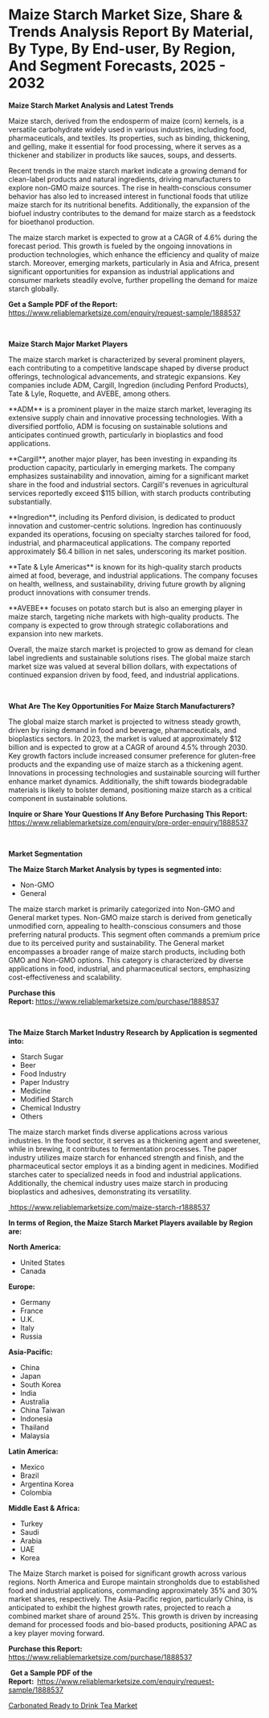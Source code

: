 <p><h1>Maize Starch Market Size, Share & Trends Analysis Report By Material, By Type, By End-user, By Region, And Segment Forecasts, 2025 - 2032</h1></p><p><strong>Maize Starch Market Analysis and Latest Trends</strong></p>
<p><p>Maize starch, derived from the endosperm of maize (corn) kernels, is a versatile carbohydrate widely used in various industries, including food, pharmaceuticals, and textiles. Its properties, such as binding, thickening, and gelling, make it essential for food processing, where it serves as a thickener and stabilizer in products like sauces, soups, and desserts.</p><p>Recent trends in the maize starch market indicate a growing demand for clean-label products and natural ingredients, driving manufacturers to explore non-GMO maize sources. The rise in health-conscious consumer behavior has also led to increased interest in functional foods that utilize maize starch for its nutritional benefits. Additionally, the expansion of the biofuel industry contributes to the demand for maize starch as a feedstock for bioethanol production.</p><p>The maize starch market is expected to grow at a CAGR of 4.6% during the forecast period. This growth is fueled by the ongoing innovations in production technologies, which enhance the efficiency and quality of maize starch. Moreover, emerging markets, particularly in Asia and Africa, present significant opportunities for expansion as industrial applications and consumer markets steadily evolve, further propelling the demand for maize starch globally.</p></p>
<p><strong>Get a Sample PDF of the Report:&nbsp;</strong> <a href="https://www.reliablemarketsize.com/enquiry/request-sample/1888537?utm_campaign=3192&utm_medium=2&utm_source=Github&utm_content=ia&utm_term=07042025&utm_id=maize-starch">https://www.reliablemarketsize.com/enquiry/request-sample/1888537</a></p>
<p>&nbsp;</p>
<p><strong>Maize Starch Major Market Players</strong></p>
<p><p>The maize starch market is characterized by several prominent players, each contributing to a competitive landscape shaped by diverse product offerings, technological advancements, and strategic expansions. Key companies include ADM, Cargill, Ingredion (including Penford Products), Tate & Lyle, Roquette, and AVEBE, among others.</p><p>**ADM** is a prominent player in the maize starch market, leveraging its extensive supply chain and innovative processing technologies. With a diversified portfolio, ADM is focusing on sustainable solutions and anticipates continued growth, particularly in bioplastics and food applications.</p><p>**Cargill**, another major player, has been investing in expanding its production capacity, particularly in emerging markets. The company emphasizes sustainability and innovation, aiming for a significant market share in the food and industrial sectors. Cargill's revenues in agricultural services reportedly exceed $115 billion, with starch products contributing substantially.</p><p>**Ingredion**, including its Penford division, is dedicated to product innovation and customer-centric solutions. Ingredion has continuously expanded its operations, focusing on specialty starches tailored for food, industrial, and pharmaceutical applications. The company reported approximately $6.4 billion in net sales, underscoring its market position.</p><p>**Tate & Lyle Americas** is known for its high-quality starch products aimed at food, beverage, and industrial applications. The company focuses on health, wellness, and sustainability, driving future growth by aligning product innovations with consumer trends.</p><p>**AVEBE** focuses on potato starch but is also an emerging player in maize starch, targeting niche markets with high-quality products. The company is expected to grow through strategic collaborations and expansion into new markets.</p><p>Overall, the maize starch market is projected to grow as demand for clean label ingredients and sustainable solutions rises. The global maize starch market size was valued at several billion dollars, with expectations of continued expansion driven by food, feed, and industrial applications.</p></p>
<p>&nbsp;</p>
<p><strong>What Are The Key Opportunities For Maize Starch Manufacturers?</strong></p>
<p><p>The global maize starch market is projected to witness steady growth, driven by rising demand in food and beverage, pharmaceuticals, and bioplastics sectors. In 2023, the market is valued at approximately $12 billion and is expected to grow at a CAGR of around 4.5% through 2030. Key growth factors include increased consumer preference for gluten-free products and the expanding use of maize starch as a thickening agent. Innovations in processing technologies and sustainable sourcing will further enhance market dynamics. Additionally, the shift towards biodegradable materials is likely to bolster demand, positioning maize starch as a critical component in sustainable solutions.</p></p>
<p><strong>Inquire or Share Your Questions If Any Before Purchasing This Report:</strong> <a href="https://www.reliablemarketsize.com/enquiry/pre-order-enquiry/1888537?utm_campaign=3192&utm_medium=2&utm_source=Github&utm_content=ia&utm_term=07042025&utm_id=maize-starch">https://www.reliablemarketsize.com/enquiry/pre-order-enquiry/1888537</a></p>
<p>&nbsp;</p>
<p><strong>Market Segmentation</strong></p>
<p><strong>The Maize Starch Market Analysis by types is segmented into:</strong></p>
<p><ul><li>Non-GMO</li><li>General</li></ul></p>
<p><p>The maize starch market is primarily categorized into Non-GMO and General market types. Non-GMO maize starch is derived from genetically unmodified corn, appealing to health-conscious consumers and those preferring natural products. This segment often commands a premium price due to its perceived purity and sustainability. The General market encompasses a broader range of maize starch products, including both GMO and Non-GMO options. This category is characterized by diverse applications in food, industrial, and pharmaceutical sectors, emphasizing cost-effectiveness and scalability.</p></p>
<p><strong>Purchase this Report:&nbsp;</strong><a href="https://www.reliablemarketsize.com/purchase/1888537?utm_campaign=3192&utm_medium=2&utm_source=Github&utm_content=ia&utm_term=07042025&utm_id=maize-starch">https://www.reliablemarketsize.com/purchase/1888537</a></p>
<p>&nbsp;</p>
<p><strong>The Maize Starch Market Industry Research by Application is segmented into:</strong></p>
<p><ul><li>Starch Sugar</li><li>Beer</li><li>Food Industry</li><li>Paper Industry</li><li>Medicine</li><li>Modified Starch</li><li>Chemical Industry</li><li>Others</li></ul></p>
<p><p>The maize starch market finds diverse applications across various industries. In the food sector, it serves as a thickening agent and sweetener, while in brewing, it contributes to fermentation processes. The paper industry utilizes maize starch for enhanced strength and finish, and the pharmaceutical sector employs it as a binding agent in medicines. Modified starches cater to specialized needs in food and industrial applications. Additionally, the chemical industry uses maize starch in producing bioplastics and adhesives, demonstrating its versatility.</p></p>
<p><a href="https://www.reliablemarketsize.com/maize-starch-r1888537?utm_campaign=3192&utm_medium=2&utm_source=Github&utm_content=ia&utm_term=07042025&utm_id=maize-starch">&nbsp;https://www.reliablemarketsize.com/maize-starch-r1888537</a></p>
<p><strong>In terms of Region, the Maize Starch Market Players available by Region are:</strong></p>
<p>
    <p> <strong> North America: </strong>
        <ul>
            <li>United States</li>
            <li>Canada</li>
        </ul>
        </p> 
    <p> <strong> Europe: </strong>
        <ul>
            <li>Germany</li>
            <li>France</li>
            <li>U.K.</li>
            <li>Italy</li>
            <li>Russia</li>
        </ul>
        </p> 
    <p> <strong> Asia-Pacific: </strong>
        <ul>
            <li>China</li>
            <li>Japan</li>
            <li>South Korea</li>
            <li>India</li>
            <li>Australia</li>
            <li>China Taiwan</li>
            <li>Indonesia</li>
            <li>Thailand</li>
            <li>Malaysia</li>
        </ul>
        </p> 
    <p> <strong> Latin America: </strong>
        <ul>
            <li>Mexico</li>
            <li>Brazil</li>
            <li>Argentina Korea</li>
            <li>Colombia</li>
        </ul>
        </p> 
    <p> <strong> Middle East & Africa: </strong>
        <ul>
            <li>Turkey</li>
            <li>Saudi</li>
            <li>Arabia</li>
            <li>UAE</li>
            <li>Korea</li>
        </ul>
    </p>
    </p>
<p><p>The Maize Starch market is poised for significant growth across various regions. North America and Europe maintain strongholds due to established food and industrial applications, commanding approximately 35% and 30% market shares, respectively. The Asia-Pacific region, particularly China, is anticipated to exhibit the highest growth rates, projected to reach a combined market share of around 25%. This growth is driven by increasing demand for processed foods and bio-based products, positioning APAC as a key player moving forward.</p></p>
<p><strong>Purchase this Report: </strong><a href="https://www.reliablemarketsize.com/purchase/1888537?utm_campaign=3192&utm_medium=2&utm_source=Github&utm_content=ia&utm_term=07042025&utm_id=maize-starch">https://www.reliablemarketsize.com/purchase/1888537</a></p>
<p>&nbsp;<strong>Get a Sample PDF of the Report:&nbsp;&nbsp;</strong><a href="https://www.reliablemarketsize.com/enquiry/request-sample/1888537?utm_campaign=3192&utm_medium=2&utm_source=Github&utm_content=ia&utm_term=07042025&utm_id=maize-starch">https://www.reliablemarketsize.com/enquiry/request-sample/1888537</a></p>
<p><strong></strong></p>
<p><p><a href="https://github.com/balapopepi/Market-Research-Report-List-1/blob/main/carbonated-ready-to-drink-tea-market.md?utm_campaign=3192&utm_medium=2&utm_source=Github&utm_content=ia&utm_term=07042025&utm_id=maize-starch">Carbonated Ready to Drink Tea Market</a></p></p>